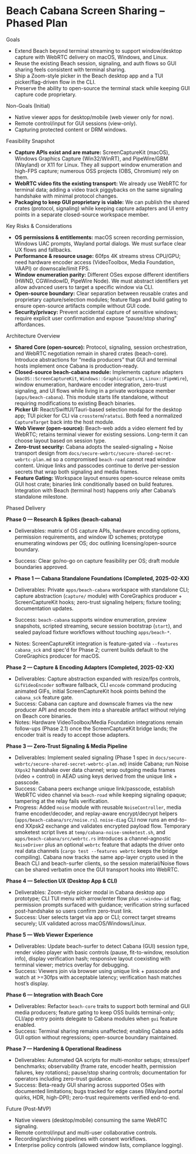 # Beach Cabana Screen Sharing – Phased Plan

Goals
- Extend Beach beyond terminal streaming to support window/desktop capture with WebRTC delivery on macOS, Windows, and Linux.
- Reuse the existing Beach session, signaling, and auth flows so GUI sharing feels consistent with terminal sharing.
- Ship a Zoom-style picker in the Beach desktop app and a TUI picker/flag-driven flow in the CLI.
- Preserve the ability to open-source the terminal stack while keeping GUI capture code proprietary.

Non-Goals (Initial)
- Native viewer apps for desktop/mobile (web viewer only for now).
- Remote control/input for GUI sessions (view-only).
- Capturing protected content or DRM windows.

Feasibility Snapshot
- **Capture APIs exist and are mature:** ScreenCaptureKit (macOS), Windows Graphics Capture (Win32/WinRT), and PipeWire/GBM (Wayland) or X11 for Linux. They all support window enumeration and high-FPS capture; numerous OSS projects (OBS, Chromium) rely on them.
- **WebRTC video fits the existing transport:** We already use WebRTC for terminal data; adding a video track piggybacks on the same signaling handshake with minimal protocol changes.
- **Packaging to keep GUI proprietary is viable:** We can publish the shared crates (protocol, signaling) while keeping capture adapters and UI entry points in a separate closed-source workspace member.

Key Risks & Considerations
- **OS permissions & entitlements:** macOS screen recording permission, Windows UAC prompts, Wayland portal dialogs. We must surface clear UX flows and fallbacks.
- **Performance & resource usage:** 60fps 4K streams stress CPU/GPU; need hardware encoder access (VideoToolbox, Media Foundation, VAAPI) or downscale/limit FPS.
- **Window enumeration parity:** Different OSes expose different identifiers (HWND, CGWindowID, PipeWire Node). We must abstract identifiers yet allow advanced users to target a specific window via CLI.
- **Open-source boundary:** Clear separation between reusable crates and proprietary capture/selection modules; feature flags and build gating to ensure open-source artifacts compile without GUI code.
- **Security/privacy:** Prevent accidental capture of sensitive windows; require explicit user confirmation and expose “pause/stop sharing” affordances.

Architecture Overview
- **Shared Core (open-source):** Protocol, signaling, session orchestration, and WebRTC negotiation remain in shared crates (beach-core). Introduce abstractions for “media producers” that GUI and terminal hosts implement once Cabana is production-ready.
- **Closed-source beach-cabana module:** Implements capture adapters (`macOS::ScreenCaptureKit`, `Windows::GraphicsCapture`, `Linux::PipeWire`), window enumeration, hardware encoder integration, zero-trust signaling, and UI flows while living in a private workspace member (`apps/beach-cabana`). This module starts life standalone, without requiring modifications to existing Beach binaries.
- **Picker UI:** React/SwiftUI/Tauri-based selection modal for the desktop app; TUI picker for CLI via `crossterm`/`ratatui`. Both feed a normalized `CaptureTarget` back into the host module.
- **Web Viewer (open-source):** Beach-web adds a video element fed by WebRTC; retains terminal viewer for existing sessions. Long-term it can choose layout based on session type.
- **Zero-trust security:** Cabana adopts the sealed-signaling + Noise transport design from `docs/secure-webrtc/secure-shared-secret-webrtc-plan.md` so a compromised `beach-road` cannot read window content. Unique links and passcodes continue to derive per-session secrets that wrap both signaling and media frames.
- **Feature Gating:** Workspace layout ensures open-source release omits GUI host crate; binaries link conditionally based on build features. Integration with Beach (terminal host) happens only after Cabana’s standalone milestone.

Phased Delivery

**Phase 0 — Research & Spikes (beach-cabana)**
- Deliverables: matrix of OS capture APIs, hardware encoding options, permission requirements, and window ID schemes; prototype enumerating windows per OS; doc outlining licensing/open-source boundary.
- Success: Clear go/no-go on capture feasibility per OS; draft module boundaries approved.

- **Phase 1 — Cabana Standalone Foundations (Completed, 2025-02-XX)**
- Deliverables: Private `apps/beach-cabana` workspace with standalone CLI; capture abstraction (`capture/` module) with CoreGraphics producer + ScreenCaptureKit hooks; zero-trust signaling helpers; fixture tooling; documentation updates.
- Success: `beach-cabana` supports window enumeration, preview snapshots, scripted streaming, secure session bootstrap (`start`), and sealed payload fixture workflows without touching `apps/beach-*`.
- Notes: ScreenCaptureKit integration is feature-gated via `--features cabana_sck` and spec'd for Phase 2; current builds default to the CoreGraphics producer for macOS.

**Phase 2 — Capture & Encoding Adapters (Completed, 2025-02-XX)**
- Deliverables: Capture abstraction expanded with resize/fps controls, `GifVideoEncoder` software fallback, CLI `encode` command producing animated GIFs, initial ScreenCaptureKit hook points behind the `cabana_sck` feature gate.
- Success: Cabana can capture and downscale frames via the new producer API and encode them into a shareable artifact without relying on Beach core binaries.
- Notes: Hardware VideoToolbox/Media Foundation integrations remain follow-ups (Phase 2.1) once the ScreenCaptureKit bridge lands; the encoder trait is ready to accept those adapters.

**Phase 3 — Zero-Trust Signaling & Media Pipeline**
- Deliverables: Implement sealed signaling (Phase 1 spec in `docs/secure-webrtc/secure-shared-secret-webrtc-plan.md`) inside Cabana; run Noise `XXpsk2` handshake over data channel; wrap outgoing media frames (video + control) in AEAD using keys derived from the unique link + passcode.
- Success: Cabana peers exchange unique link/passcode, establish WebRTC video channel via `beach-road` while keeping signaling opaque; tampering at the relay fails verification.
- Progress: Added `noise` module with reusable `NoiseController`, media frame encoder/decoder, and replay-aware encrypt/decrypt helpers (`apps/beach-cabana/src/noise.rs`). `noise-diag` CLI now runs an end-to-end XXpsk2 exchange and validates encrypted payload flow. Temporary smoketest script lives at `temp/cabana-noise-smoketest.sh`, and `apps/beach-cabana/src/webrtc.rs` introduces a channel-agnostic `NoiseDriver` plus an optional `webrtc` feature that adapts the driver onto real data channels (`cargo test --features webrtc` keeps the bridge compiling). Cabana now tracks the same app-layer crypto used in the Beach CLI and beach-surfer clients, so the session material/Noise flows can be shared verbatim once the GUI transport hooks into WebRTC.

**Phase 4 — Selection UX (Desktop App & CLI)**
- Deliverables: Zoom-style picker modal in Cabana desktop app prototype; CLI TUI menu with arrow/enter flow plus `--window-id` flag; permission prompts surfaced with guidance; verification string surfaced post-handshake so users confirm zero-trust link.
- Success: User selects target via app or CLI; correct target streams securely; UX validated across macOS/Windows/Linux.

**Phase 5 — Web Viewer Experience**
- Deliverables: Update beach-surfer to detect Cabana (GUI) session type, render video player with basic controls (pause, fit-to-window, resolution info), display verification hash; responsive layout coexisting with terminal viewer; metrics overlay for debugging.
- Success: Viewers join via browser using unique link + passcode and watch at >=30fps with acceptable latency; verification hash matches host’s display.

**Phase 6 — Integration with Beach Core**
- Deliverables: Refactor `beach-core` traits to support both terminal and GUI media producers; feature gating to keep OSS builds terminal-only; CLI/app entry points delegate to Cabana modules when `gui` feature enabled.
- Success: Terminal sharing remains unaffected; enabling Cabana adds GUI option without regressions; open-source boundary maintained.

**Phase 7 — Hardening & Operational Readiness**
- Deliverables: Automated QA scripts for multi-monitor setups; stress/perf benchmarks; observability (frame rate, encoder health, permission failures, key rotations); pause/stop sharing controls; documentation for operators including zero-trust guidance.
- Success: Beta-ready GUI sharing across supported OSes with documented limitations; bugs tracked for edge cases (Wayland portal quirks, HDR, high-DPI); zero-trust requirements verified end-to-end.

Future (Post-MVP)
- Native viewers (desktop/mobile) consuming the same WebRTC signaling.
- Remote control/input and multi-user collaborative controls.
- Recording/archiving pipelines with consent workflows.
- Enterprise policy controls (allowed window lists, compliance logging).
